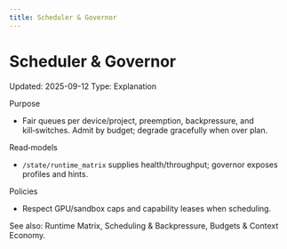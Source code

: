 ```yaml
---
title: Scheduler & Governor
---
```


# Scheduler & Governor
Updated: 2025-09-12
Type: Explanation

Purpose
- Fair queues per device/project, preemption, backpressure, and kill‑switches. Admit by budget; degrade gracefully when over plan.

Read‑models
- `/state/runtime_matrix` supplies health/throughput; governor exposes profiles and hints.

Policies
- Respect GPU/sandbox caps and capability leases when scheduling.

See also: Runtime Matrix, Scheduling & Backpressure, Budgets & Context Economy.

